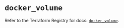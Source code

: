 # `docker_volume`

Refer to the Terraform Registry for docs: [`docker_volume`](https://registry.terraform.io/providers/kreuzwerker/docker/3.0.2/docs/resources/volume).
